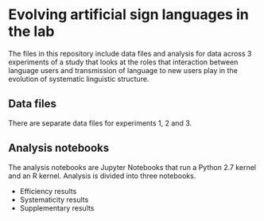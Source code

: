 # Evolving artificial sign languages in the lab

The files in this repository include data files and analysis for data across 3 experiments of a study that looks at the roles that interaction between language users and transmission of language to new users play in the evolution of systematic linguistic structure.

## Data files

There are separate data files for experiments 1, 2 and 3.


## Analysis notebooks

The analysis notebooks are Jupyter Notebooks that run a Python 2.7 kernel and an R kernel. Analysis is divided into three notebooks. 

* Efficiency results
* Systematicity results
* Supplementary results
